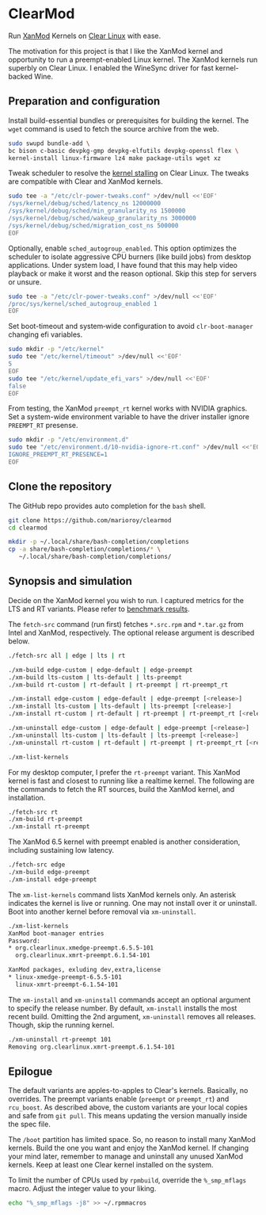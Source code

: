 # ClearMod

Run [XanMod](https://github.com/xanmod) Kernels on [Clear Linux](https://www.clearlinux.org) with ease.

The motivation for this project is that I like the XanMod kernel and opportunity
to run a preempt-enabled Linux kernel. The XanMod kernels run superbly on
Clear Linux. I enabled the WineSync driver for fast kernel-backed Wine.

## Preparation and configuration

Install build-essential bundles or prerequisites for building the kernel.
The `wget` command is used to fetch the source archive from the web.

```bash
sudo swupd bundle-add \
bc bison c-basic devpkg-gmp devpkg-elfutils devpkg-openssl flex \
kernel-install linux-firmware lz4 make package-utils wget xz
```

Tweak scheduler to resolve the [kernel stalling](https://github.com/xanmod/linux/issues/402) on Clear Linux.
The tweaks are compatible with Clear and XanMod kernels.

```bash
sudo tee -a "/etc/clr-power-tweaks.conf" >/dev/null <<'EOF'
/sys/kernel/debug/sched/latency_ns 12000000
/sys/kernel/debug/sched/min_granularity_ns 1500000
/sys/kernel/debug/sched/wakeup_granularity_ns 3000000
/sys/kernel/debug/sched/migration_cost_ns 500000
EOF
```

Optionally, enable `sched_autogroup_enabled`. This option optimizes the scheduler
to isolate aggressive CPU burners (like build jobs) from desktop applications.
Under system load, I have found that this may help video playback or make it worst
and the reason optional. Skip this step for servers or unsure.

```bash
sudo tee -a "/etc/clr-power-tweaks.conf" >/dev/null <<'EOF'
/proc/sys/kernel/sched_autogroup_enabled 1
EOF
```

Set boot-timeout and system‐wide configuration to avoid `clr‐boot‐manager`
changing efi variables.

```bash
sudo mkdir -p "/etc/kernel"
sudo tee "/etc/kernel/timeout" >/dev/null <<'EOF'
5
EOF
sudo tee "/etc/kernel/update_efi_vars" >/dev/null <<'EOF'
false
EOF
```

From testing, the XanMod `preempt_rt` kernel works with NVIDIA graphics.
Set a system-wide environment variable to have the driver installer ignore
`PREEMPT_RT` presense.

```bash
sudo mkdir -p "/etc/environment.d"
sudo tee "/etc/environment.d/10-nvidia-ignore-rt.conf" >/dev/null <<'EOF'
IGNORE_PREEMPT_RT_PRESENCE=1
EOF
```

## Clone the repository

The GitHub repo provides auto completion for the `bash` shell.

```bash
git clone https://github.com/marioroy/clearmod
cd clearmod

mkdir -p ~/.local/share/bash-completion/completions
cp -a share/bash-completion/completions/* \
   ~/.local/share/bash-completion/completions/
```

## Synopsis and simulation

Decide on the XanMod kernel you wish to run. I captured metrics for the LTS
and RT variants. Please refer to [benchmark results](https://gist.github.com/marioroy/7a6384286f367e53758072962ad36c7f).

The `fetch-src` command (run first) fetches `*.src.rpm` and `*.tar.gz` from
Intel and XanMod, respectively. The optional release argument is described below.

```bash
./fetch-src all | edge | lts | rt

./xm-build edge-custom | edge-default | edge-preempt
./xm-build lts-custom | lts-default | lts-preempt
./xm-build rt-custom | rt-default | rt-preempt | rt-preempt_rt

./xm-install edge-custom | edge-default | edge-preempt [<release>]
./xm-install lts-custom | lts-default | lts-preempt [<release>]
./xm-install rt-custom | rt-default | rt-preempt | rt-preempt_rt [<release>]

./xm-uninstall edge-custom | edge-default | edge-preempt [<release>]
./xm-uninstall lts-custom | lts-default | lts-preempt [<release>]
./xm-uninstall rt-custom | rt-default | rt-preempt | rt-preempt_rt [<release>]

./xm-list-kernels
```

For my desktop computer, I prefer the `rt-preempt` variant. This XanMod kernel
is fast and closest to running like a realtime kernel. The following are the
commands to fetch the RT sources, build the XanMod kernel, and installation.

```bash
./fetch-src rt
./xm-build rt-preempt
./xm-install rt-preempt
```

The XanMod 6.5 kernel with preempt enabled is another consideration,
including sustaining low latency.

```bash
./fetch-src edge
./xm-build edge-preempt
./xm-install edge-preempt
```

The `xm-list-kernels` command lists XanMod kernels only. An asterisk indicates
the kernel is live or running. One may not install over it or uninstall.
Boot into another kernel before removal via `xm-uninstall`.

```bash
./xm-list-kernels 
XanMod boot-manager entries
Password: 
* org.clearlinux.xmedge-preempt.6.5.5-101
  org.clearlinux.xmrt-preempt.6.1.54-101

XanMod packages, exluding dev,extra,license
* linux-xmedge-preempt-6.5.5-101
  linux-xmrt-preempt-6.1.54-101
```

The `xm-install` and `xm-uninstall` commands accept an optional argument to
specify the release number. By default, `xm-install` installs the most recent
build. Omitting the 2nd argument, `xm-uninstall` removes all releases.
Though, skip the running kernel.

```bash
./xm-uninstall rt-preempt 101
Removing org.clearlinux.xmrt-preempt.6.1.54-101
```

## Epilogue

The default variants are apples-to-apples to Clear's kernels. Basically, no overrides.
The preempt variants enable (`preempt` or `preempt_rt`) and `rcu_boost`. As described
above, the custom variants are your local copies and safe from `git pull`. This means
updating the version manually inside the spec file.

The `/boot` partition has limited space. So, no reason to install many XanMod
kernels. Build the one you want and enjoy the XanMod kernel. If changing your mind
later, remember to manage and uninstall any unused XanMod kernels. Keep at least one
Clear kernel installed on the system.

To limit the number of CPUs used by `rpmbuild`, override the `%_smp_mflags` macro.
Adjust the integer value to your liking.

```bash
echo "%_smp_mflags -j8" >> ~/.rpmmacros
```

